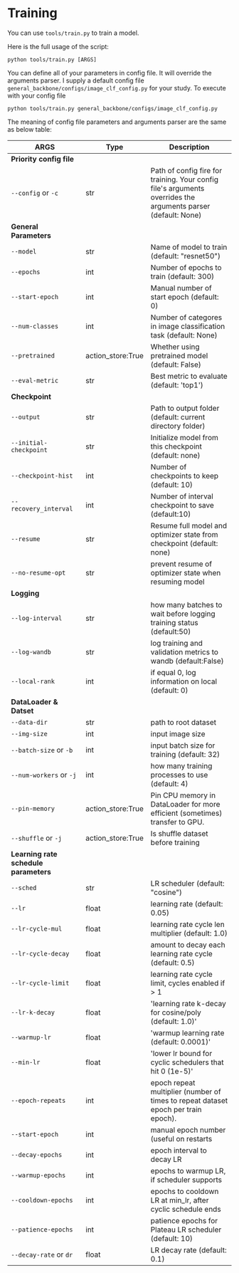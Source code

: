 # Training

You can use `tools/train.py` to train a model.

Here is the full usage of the script:

```shell
python tools/train.py [ARGS]
```
You can define all of your parameters in config file. It will override the arguments parser. I supply a default config file `general_backbone/configs/image_clf_config.py` for your study. To execute with your config file

```
python tools/train.py general_backbone/configs/image_clf_config.py
```

The meaning of config file parameters and arguments parser are the same as below table:


| ARGS      | Type                  |  Description                                                 |
| -------------- | --------------------- |  ----------------------------------------------------------- |
| **Priority config file** |
| `--config` or `-c` | str | Path of config fire for training. Your config file's arguments overrides the arguments parser (default: None) |
| **General Parameters**                                  |
| `--model` | str | Name of model to train (default: "resnet50") |
| `--epochs` | int | Number of epochs to train (default: 300) |
| `--start-epoch` | int | Manual number of start epoch (default: 0)  |
| `--num-classes` | int | Number of categores in image classification task (default: None)| 
| `--pretrained` | action_store:True | Whether using pretrained model (default: False) |
| `--eval-metric` | str | Best metric to evaluate (default: 'top1') |
| **Checkpoint**                                  |
| `--output` | str | Path to output folder (default: current directory folder) |
| `--initial-checkpoint` | str | Initialize model from this checkpoint (default: none) |
| `--checkpoint-hist`| int | Number of checkpoints to keep (default: 10) |
| `--recovery_interval` | int | Number of interval checkpoint to save (default:10) | 
| `--resume`| str | Resume full model and optimizer state from checkpoint (default: none) |
| `--no-resume-opt` | str | prevent resume of optimizer state when resuming model |
| **Logging**                                  |
| `--log-interval` | str | how many batches to wait before logging training status (default:50) |
| `--log-wandb` | str | log training and validation metrics to wandb (default:False) |
| `--local-rank`| int | if equal 0, log information on local (default: 0) |
| **DataLoader & Datset**                                  | 
| `--data-dir` | str | path to root dataset |
| `--img-size` | int | input image size |
| `--batch-size` or `-b` | int | input batch size for training (default: 32) |
| `--num-workers` or `-j` | int | how many training processes to use (default: 4) |
| `--pin-memory` | action_store:True | Pin CPU memory in DataLoader for more efficient (sometimes) transfer to GPU. |
| `--shuffle` or `-j` | action_store:True | Is shuffle dataset before training |
| **Learning rate schedule parameters**                                  |
| `--sched` | str | LR scheduler (default: "cosine") | x 
| `--lr` | float | learning rate (default: 0.05) |
| `--lr-cycle-mul` | float | learning rate cycle len multiplier (default: 1.0) |
| `--lr-cycle-decay` | float | amount to decay each learning rate cycle (default: 0.5) |
| `--lr-cycle-limit` | float | learning rate cycle limit, cycles enabled if > 1 |
| `--lr-k-decay` | float | 'learning rate k-decay for cosine/poly (default: 1.0)' |
| `--warmup-lr` | float | 'warmup learning rate (default: 0.0001)' |
| `--min-lr` | float | 'lower lr bound for cyclic schedulers that hit 0 (1e-5)' |
| `--epoch-repeats` | int | epoch repeat multiplier (number of times to repeat dataset epoch per train epoch). |
| `--start-epoch` | int | manual epoch number (useful on restarts |
| `--decay-epochs` | int | epoch interval to decay LR |
| `--warmup-epochs` | int | epochs to warmup LR, if scheduler supports |
| `--cooldown-epochs` | int | epochs to cooldown LR at min_lr, after cyclic schedule ends |
| `--patience-epochs` | int | patience epochs for Plateau LR scheduler (default: 10) |
| `--decay-rate` or `dr` | float | LR decay rate (default: 0.1) |